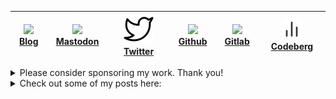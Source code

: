| [![](https://raw.githubusercontent.com/tarsius/tarsius/master/img/file-text.svg) Blog](https://www.bgcicca.com.br) | [![](https://raw.githubusercontent.com/tarsius/tarsius/master/img/cloud.svg) Mastodon](https://mastodon.social/@bgcicca) | [![](https://raw.githubusercontent.com/bgcicca/bgcicca/refs/heads/main/icons/twitter.svg) Twitter](https://x.com/bgcicca) | [![](https://raw.githubusercontent.com/tarsius/tarsius/master/img/github.svg) Github](https://github.com/bgcicca) | [![](https://raw.githubusercontent.com/tarsius/tarsius/master/img/gitlab.svg) Gitlab](https://gitlab.com/BrunoCiccarino) | [![](https://raw.githubusercontent.com/tarsius/tarsius/master/img/bar-chart-2.svg) Codeberg](https://codeberg.org/bgcicca) |
|-------------------------------------------------------------------------------------------------------------|------------------------------------------------------------------------------------------------------------------------|-----------------------------------------------------------------------------------------------------------------------------------|-------------------------------------------------------------------------------------------------------------------|-------------------------------------------------------------------------------------------------------------------|----------------------------------------------------------------------------------------------------------------------------|
<details>
  <summary>
    Please consider sponsoring my work.  Thank you!
  </summary>
  <div align="center"> 

[!["Buy Me A Coffee"](https://www.buymeacoffee.com/assets/img/custom_images/orange_img.png)](https://buymeacoffee.com/ciccabr9p)
[!["ko-fi"](https://img.shields.io/badge/Ko--fi-F16061?style=for-the-badge&logo=ko-fi&logoColor=white)](https://ko-fi.com/brunociccarinoo)
[!["github-sponsors"](https://img.shields.io/badge/sponsor-30363D?style=for-the-badge&logo=GitHub-Sponsors&logoColor=#white)](https://github.com/sponsors/BrunoCiccarino/)

</div>
</details>

<details>
  <summary>
    Check out some of my posts here:
  </summary>
  
  ![Under the Hood of Lists - A Low-Level Exploration of Cons Cells in Lisp](https://www.bgcicca.com.br/posts/2025-03-03.html)
  ![The Origins of car and cdr in Lisp](https://www.bgcicca.com.br/posts/2025-03-02.html)
</details>
